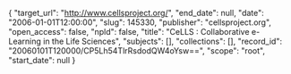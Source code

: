 {
  "target_url": "http://www.cellsproject.org/", 
  "end_date": null, 
  "date": "2006-01-01T12:00:00", 
  "slug": 145330, 
  "publisher": "cellsproject.org", 
  "open_access": false, 
  "npld": false, 
  "title": "CeLLS : Collaborative e-Learning in the Life Sciences", 
  "subjects": [], 
  "collections": [], 
  "record_id": "20060101T120000/CP5Lh54TlrRsdodQW4oYsw==", 
  "scope": "root", 
  "start_date": null
}

